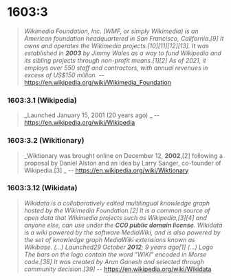 # 1603:3

> _Wikimedia Foundation, Inc. (WMF, or simply Wikimedia) is an American foundation headquartered in San Francisco, California.[9] It owns and operates the Wikimedia projects.[10][11][12][13]. It was established in **2003** by Jimmy Wales as a way to fund Wikipedia and its sibling projects through non-profit means.[1][2] As of 2021, it employs over 550 staff and contractors, with annual revenues in excess of US$150 million._ -- https://en.wikipedia.org/wiki/Wikimedia_Foundation

### 1603:3.1 (Wikipedia)
> _Launched	January 15, 2001 (20 years ago) _ -- https://en.wikipedia.org/wiki/Wikipedia

### 1603:3.2 (Wikitionary)
> _Wiktionary was brought online on December 12, **2002**,[2] following a proposal by Daniel Alston and an idea by Larry Sanger, co-founder of Wikipedia.[3] _ -- https://en.wikipedia.org/wiki/Wiktionary

### 1603:3.12 (Wikidata)
> _Wikidata is a collaboratively edited multilingual knowledge graph hosted by the Wikimedia Foundation.[2] It is a common source of open data that Wikimedia projects such as Wikipedia,[3][4] and anyone else, can use under the **CC0 public domain license**. Wikidata is a wiki powered by the software MediaWiki, and is also powered by the set of knowledge graph MediaWiki extensions known as Wikibase. (...) Launched29 October **2012**; 9 years ago[1] (...) Logo
The bars on the logo contain the word "WIKI" encoded in Morse code.[38] It was created by Arun Ganesh and selected through community decision.[39]_ -- https://en.wikipedia.org/wiki/Wikidata



<!--

Multiple languages of same item
- https://w.wiki/iRT
- https://www.wikidata.org/wiki/Wikidata:SPARQL_query_service/queries/examples#Names_of_Wikipedia_articles_in_multiple_languages

-->
